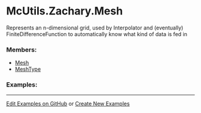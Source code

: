 # <a id="McUtils.Zachary.Mesh">McUtils.Zachary.Mesh</a>
    
Represents an n-dimensional grid, used by Interpolator and (eventually) FiniteDifferenceFunction to automatically
know what kind of data is fed in

### Members:

  - [Mesh](Mesh/Mesh.md)
  - [MeshType](Mesh/MeshType.md)

### Examples:



___

[Edit Examples on GitHub](https://github.com/McCoyGroup/References/edit/gh-pages/Documentation/examples/McUtils/Zachary/Mesh.md) or 
[Create New Examples](https://github.com/McCoyGroup/References/new/gh-pages/?filename=Documentation/examples/McUtils/Zachary/Mesh.md)